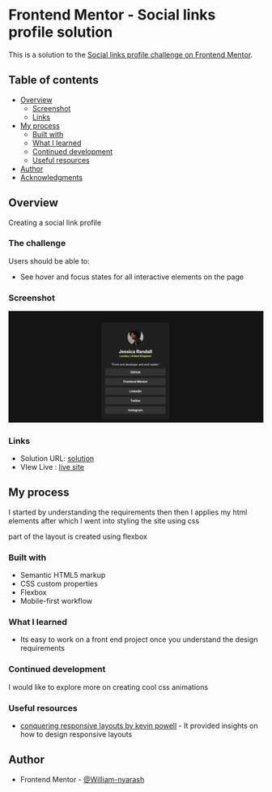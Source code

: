 # Frontend Mentor - Social links profile solution

This is a solution to the [Social links profile challenge on Frontend Mentor](https://www.frontendmentor.io/challenges/social-links-profile-UG32l9m6dQ). 

## Table of contents

- [Overview](#overview)
  - [Screenshot](#screenshot)
  - [Links](#links)
- [My process](#my-process)
  - [Built with](#built-with)
  - [What I learned](#what-i-learned)
  - [Continued development](#continued-development)
  - [Useful resources](#useful-resources)
- [Author](#author)
- [Acknowledgments](#acknowledgments)


## Overview


Creating a social link profile

### The challenge

Users should be able to:

- See hover and focus states for all interactive elements on the page

### Screenshot

![the site](screenshot.png)


### Links

- Solution URL: [solution](https://github.com/William-nyarash/frontend.github.io.git)
- VIew Live : [live site](https://social-link-zlri.onrender.com)

## My process

I started by understanding the requirements then then I applies my html elements   after which I went into styling the site using css 

part of the layout is created using flexbox

### Built with

- Semantic HTML5 markup
- CSS custom properties
- Flexbox
- Mobile-first workflow

### What I learned

- Its easy to work on a front end project once you understand the design requirements

### Continued development

I would like to explore more on creating cool css animations

### Useful resources

- [conquering responsive layouts by kevin powell](https://courses.kevinpowell.co/conquering-responsive-layouts) - It provided insights on how to design responsive layouts 

## Author

- Frontend Mentor - [@William-nyarash](https://www.frontendmentor.io/profile/William-nyarash)
